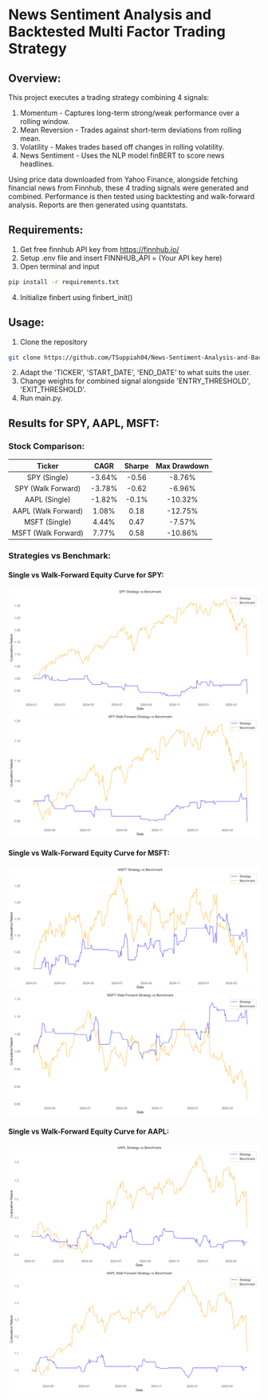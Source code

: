 # News Sentiment Analysis and Backtested Multi Factor Trading Strategy

## Overview:

This project executes a trading strategy combining 4 signals:

1. Momentum - Captures long-term strong/weak performance over a rolling window.
2. Mean Reversion - Trades against short-term deviations from rolling mean.
3. Volatility - Makes trades based off changes in rolling volatility. 
4. News Sentiment - Uses the NLP model finBERT to score news headlines. 

Using price data downloaded from Yahoo Finance, alongside fetching financial news from Finnhub, these 4 trading signals were generated and combined. Performance is then tested using backtesting and walk-forward analysis. Reports are then generated using quantstats. 

## Requirements:

1. Get free finnhub API key from https://finnhub.io/
2. Setup .env file and insert FINNHUB_API = (Your API key here)
3. Open terminal and input 

```bash
pip install -r requirements.txt
```
4. Initialize finbert using finbert_init()
## Usage:
1. Clone the repository
```bash
git clone https://github.com/TSuppiah04/News-Sentiment-Analysis-and-Backtested-Multi-Factor-Trading-Strategy.git
```
2. Adapt the 'TICKER', 'START_DATE', 'END_DATE' to what suits the user. 
3. Change weights for combined signal alongside 'ENTRY_THRESHOLD', 'EXIT_THRESHOLD'.
4. Run main.py.

## Results for SPY, AAPL, MSFT:

### Stock Comparison:

| Ticker             | CAGR           | Sharpe  | Max Drawdown | 
|:------------------:|:--------------:|:-------:|:------------:|
| SPY (Single)       | -3.64%         | -0.56   | -8.76%       | 
| SPY (Walk Forward) | -3.78%         | -0.62   | -6.96%       |   
| AAPL (Single)      | -1.82%         | -0.1%   | -10.32%      |
| AAPL (Walk Forward)|  1.08%         |  0.18   | -12.75%      |
| MSFT (Single)      |  4.44%         | 0.47    | -7.57%       |
| MSFT (Walk Forward)|  7.77%         | 0.58    | -10.86%      |
### Strategies vs Benchmark: 

#### Single vs Walk-Forward Equity Curve for SPY:
![Equity Curve](https://github.com/TSuppiah04/News-Sentiment-Analysis-and-Backtested-Multi-Factor-Trading-Strategy/blob/main/images/equity_curve_SPY%20Strategy%20vs%20Benchmark.png)
![Equity Curve](https://github.com/TSuppiah04/News-Sentiment-Analysis-and-Backtested-Multi-Factor-Trading-Strategy/blob/main/images/equity_curve_SPY%20Walk-Forward%20Strategy%20vs%20Benchmark.png)
#### Single vs Walk-Forward Equity Curve for MSFT:
![Equity Curve](https://github.com/TSuppiah04/News-Sentiment-Analysis-and-Backtested-Multi-Factor-Trading-Strategy/blob/main/images/equity_curve_MSFT%20Strategy%20vs%20Benchmark.png)
![Equity Curve](https://github.com/TSuppiah04/News-Sentiment-Analysis-and-Backtested-Multi-Factor-Trading-Strategy/blob/main/images/equity_curve_MSFT%20Walk-Forward%20Strategy%20vs%20Benchmark.png)
#### Single vs Walk-Forward Equity Curve for AAPL:
![Equity Curve](https://github.com/TSuppiah04/News-Sentiment-Analysis-and-Backtested-Multi-Factor-Trading-Strategy/blob/main/images/equity_curve_AAPL%20Strategy%20vs%20Benchmark.png)
![Equity Curve](https://github.com/TSuppiah04/News-Sentiment-Analysis-and-Backtested-Multi-Factor-Trading-Strategy/blob/main/images/equity_curve_AAPL%20Walk-Forward%20Strategy%20vs%20Benchmark.png)

